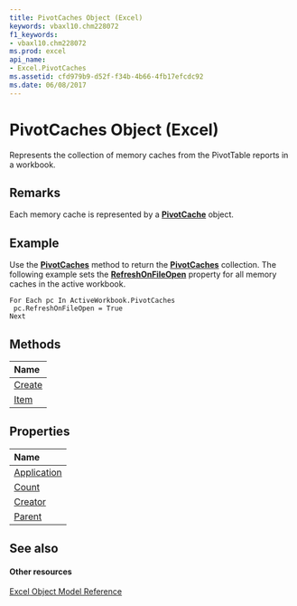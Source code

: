 ```yaml
---
title: PivotCaches Object (Excel)
keywords: vbaxl10.chm228072
f1_keywords:
- vbaxl10.chm228072
ms.prod: excel
api_name:
- Excel.PivotCaches
ms.assetid: cfd979b9-d52f-f34b-4b66-4fb17efcdc92
ms.date: 06/08/2017
---
```



# PivotCaches Object (Excel)

Represents the collection of memory caches from the PivotTable reports in a workbook.


## Remarks

 Each memory cache is represented by a **[PivotCache](pivotcache-object-excel.md)** object.


## Example

Use the  **[PivotCaches](workbook-pivotcaches-method-excel.md)** method to return the **[PivotCaches](pivotcaches-object-excel.md)** collection. The following example sets the **[RefreshOnFileOpen](pivotcache-refreshonfileopen-property-excel.md)** property for all memory caches in the active workbook.


```
For Each pc In ActiveWorkbook.PivotCaches 
 pc.RefreshOnFileOpen = True 
Next
```


## Methods



|**Name**|
|:-----|
|[Create](pivotcaches-create-method-excel.md)|
|[Item](pivotcaches-item-method-excel.md)|

## Properties



|**Name**|
|:-----|
|[Application](pivotcaches-application-property-excel.md)|
|[Count](pivotcaches-count-property-excel.md)|
|[Creator](pivotcaches-creator-property-excel.md)|
|[Parent](pivotcaches-parent-property-excel.md)|

## See also


#### Other resources


[Excel Object Model Reference](http://msdn.microsoft.com/library/11ea8598-8a20-92d5-f98b-0da04263bf2c%28Office.15%29.aspx)
